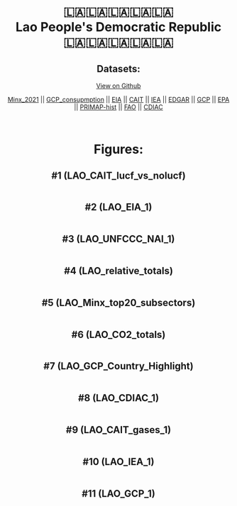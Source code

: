 
<center>
<h1 align="center">
🇱🇦🇱🇦🇱🇦🇱🇦🇱🇦
<br>
Lao People's Democratic Republic
<br>
🇱🇦🇱🇦🇱🇦🇱🇦🇱🇦
</h1>
<h2>Datasets:</h2>
<p><a href="https://github.com/dquintani/GreenhouseData/tree/master/country_data/LAO_Lao People's Democratic Republic/data">View on Github</a>
<br></p><p><a href="data/LAO_Minx_2021.csv">Minx_2021</a> || <a href="data/LAO_GCP_consupmption.csv">GCP_consupmption</a> || <a href="data/LAO_EIA.csv">EIA</a> || <a href="data/LAO_CAIT.csv">CAIT</a> || <a href="data/LAO_IEA.csv">IEA</a> || <a href="data/LAO_EDGAR.csv">EDGAR</a> || <a href="data/LAO_GCP.csv">GCP</a> || <a href="data/LAO_EPA.csv">EPA</a> || <a href="data/LAO_PRIMAP-hist.csv">PRIMAP-hist</a> || <a href="data/LAO_FAO.csv">FAO</a> || <a href="data/LAO_CDIAC.csv">CDIAC</a></p><p><br></p>
<h1>Figures:</h1><h2>#1 (LAO_CAIT_lucf_vs_nolucf)</h2>
<p><img alt="" src="figures/LAO_CAIT_lucf_vs_nolucf.png" /></p><h2>#2 (LAO_EIA_1)</h2>
<p><img alt="" src="figures/LAO_EIA_1.png" /></p><h2>#3 (LAO_UNFCCC_NAI_1)</h2>
<p><img alt="" src="figures/LAO_UNFCCC_NAI_1.png" /></p><h2>#4 (LAO_relative_totals)</h2>
<p><img alt="" src="figures/LAO_relative_totals.png" /></p><h2>#5 (LAO_Minx_top20_subsectors)</h2>
<p><img alt="" src="figures/LAO_Minx_top20_subsectors.png" /></p><h2>#6 (LAO_CO2_totals)</h2>
<p><img alt="" src="figures/LAO_CO2_totals.png" /></p><h2>#7 (LAO_GCP_Country_Highlight)</h2>
<p><img alt="" src="figures/LAO_GCP_Country_Highlight.png" /></p><h2>#8 (LAO_CDIAC_1)</h2>
<p><img alt="" src="figures/LAO_CDIAC_1.png" /></p><h2>#9 (LAO_CAIT_gases_1)</h2>
<p><img alt="" src="figures/LAO_CAIT_gases_1.png" /></p><h2>#10 (LAO_IEA_1)</h2>
<p><img alt="" src="figures/LAO_IEA_1.png" /></p><h2>#11 (LAO_GCP_1)</h2>
<p><img alt="" src="figures/LAO_GCP_1.png" /></p>